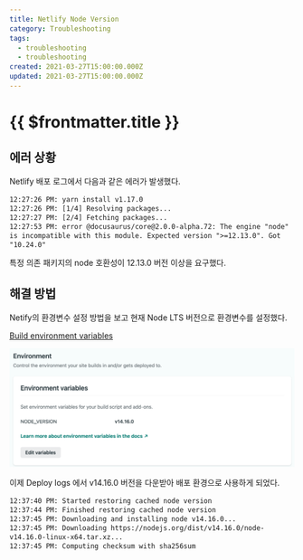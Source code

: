 ```yaml
---
title: Netlify Node Version
category: Troubleshooting
tags:
  - troubleshooting
  - troubleshooting
created: 2021-03-27T15:00:00.000Z
updated: 2021-03-27T15:00:00.000Z
---
```


# {{ $frontmatter.title }}

## 에러 상황

Netlify 배포 로그에서 다음과 같은 에러가 발생했다.

```
12:27:26 PM: yarn install v1.17.0
12:27:26 PM: [1/4] Resolving packages...
12:27:27 PM: [2/4] Fetching packages...
12:27:53 PM: error @docusaurus/core@2.0.0-alpha.72: The engine "node" is incompatible with this module. Expected version ">=12.13.0". Got "10.24.0"
```

특정 의존 패키지의 node 호환성이 12.13.0 버전 이상을 요구했다.

## 해결 방법

Netify의 환경변수 설정 방법을 보고 현재 Node LTS 버전으로 환경변수를 설정했다.

[Build environment variables](https://docs.netlify.com/configure-builds/environment-variables/?_ga=2.261710157.1369896613.1616900979-1392009064.1614316322#netlify-configuration-variables)

![netlify-node-version-image-0](./images/netlify-node-version-image-0.png)

이제 Deploy logs 에서 v14.16.0 버전을 다운받아 배포 환경으로 사용하게 되었다.

```
12:37:40 PM: Started restoring cached node version
12:37:44 PM: Finished restoring cached node version
12:37:45 PM: Downloading and installing node v14.16.0...
12:37:45 PM: Downloading https://nodejs.org/dist/v14.16.0/node-v14.16.0-linux-x64.tar.xz...
12:37:45 PM: Computing checksum with sha256sum
```
